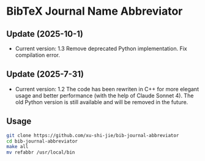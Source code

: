 # BibTeX Journal Name Abbreviator

## Update (2025-10-1)
- Current version: 1.3
Remove deprecated Python implementation. Fix compilation error.
## Update (2025-7-31)
- Current version: 1.2
The code has been rewriten in C++ for more elegant usage and better performance (with the help of Claude Sonnet 4). The old Python version is still available and will be removed in the future.

## Usage

```bash
git clone https://github.com/xu-shi-jie/bib-journal-abbreviator
cd bib-journal-abbreviator
make all
mv refabbr /usr/local/bin
```
